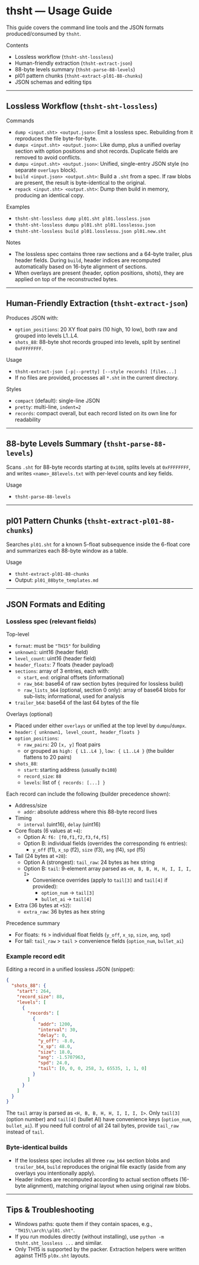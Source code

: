 # thsht — Usage Guide

This guide covers the command line tools and the JSON formats produced/consumed by `thsht`.

Contents
- Lossless workflow (`thsht-sht-lossless`)
- Human-friendly extraction (`thsht-extract-json`)
- 88-byte levels summary (`thsht-parse-88-levels`)
- pl01 pattern chunks (`thsht-extract-pl01-88-chunks`)
- JSON schemas and editing tips

---

## Lossless Workflow (`thsht-sht-lossless`)

Commands
- `dump <input.sht> <output.json>`: Emit a lossless spec. Rebuilding from it reproduces the file byte-for-byte.
- `dumpx <input.sht> <output.json>`: Like dump, plus a unified overlay section with option positions and shot records. Duplicate fields are removed to avoid conflicts.
- `dumpu <input.sht> <output.json>`: Unified, single-entry JSON style (no separate `overlays` block).
- `build <input.json> <output.sht>`: Build a `.sht` from a spec. If raw blobs are present, the result is byte-identical to the original.
- `repack <input.sht> <output.sht>`: Dump then build in memory, producing an identical copy.

Examples
- `thsht-sht-lossless dump pl01.sht pl01.lossless.json`
- `thsht-sht-lossless dumpu pl01.sht pl01.losslessu.json`
- `thsht-sht-lossless build pl01.losslessu.json pl01.new.sht`

Notes
- The lossless spec contains three raw sections and a 64-byte trailer, plus header fields. During `build`, header indices are recomputed automatically based on 16-byte alignment of sections.
- When overlays are present (header, option positions, shots), they are applied on top of the reconstructed bytes.

---

## Human-Friendly Extraction (`thsht-extract-json`)

Produces JSON with:
- `option_positions`: 20 XY float pairs (10 high, 10 low), both raw and grouped into levels L1..L4.
- `shots_88`: 88-byte shot records grouped into levels, split by sentinel `0xFFFFFFFF`.

Usage
- `thsht-extract-json [-p|--pretty] [--style records] [files...]`
- If no files are provided, processes all `*.sht` in the current directory.

Styles
- `compact` (default): single-line JSON
- `pretty`: multi-line, `indent=2`
- `records`: compact overall, but each record listed on its own line for readability

---

## 88-byte Levels Summary (`thsht-parse-88-levels`)

Scans `.sht` for 88-byte records starting at `0x108`, splits levels at `0xFFFFFFFF`, and writes `<name>_88levels.txt` with per-level counts and key fields.

Usage
- `thsht-parse-88-levels`

---

## pl01 Pattern Chunks (`thsht-extract-pl01-88-chunks`)

Searches `pl01.sht` for a known 5-float subsequence inside the 6-float core and summarizes each 88-byte window as a table.

Usage
- `thsht-extract-pl01-88-chunks`
- Output: `pl01_88byte_templates.md`

---

## JSON Formats and Editing

### Lossless spec (relevant fields)

Top-level
- `format`: must be `"TH15"` for building
- `unknown1`: uint16 (header field)
- `level_count`: uint16 (header field)
- `header_floats`: 7 floats (header payload)
- `sections`: array of 3 entries, each with:
  - `start`, `end`: original offsets (informational)
  - `raw_b64`: base64 of raw section bytes (required for lossless build)
  - `raw_lists_b64` (optional, section 0 only): array of base64 blobs for sub-lists; informational, used for analysis
- `trailer_b64`: base64 of the last 64 bytes of the file

Overlays (optional)
- Placed under either `overlays` or unified at the top level by `dumpu`/`dumpx`.
- `header`: `{ unknown1, level_count, header_floats }`
- `option_positions`:
  - `raw_pairs`: 20 `[x, y]` float pairs
  - or grouped as `high: { L1..L4 }`, `low: { L1..L4 }` (the builder flattens to 20 pairs)
- `shots_88`:
  - `start`: starting address (usually `0x108`)
  - `record_size`: `88`
  - `levels`: list of `{ records: [...] }`

Each record can include the following (builder precedence shown):
- Address/size
  - `addr`: absolute address where this 88-byte record lives
- Timing
  - `interval` (uint16), `delay` (uint16)
- Core floats (6 values at `+4`):
  - Option A: `f6: [f0,f1,f2,f3,f4,f5]`
  - Option B: individual fields (overrides the corresponding `f6` entries):
    - `y_off` (f1), `x_sp` (f2), `size` (f3), `ang` (f4), `spd` (f5)
- Tail (24 bytes at `+28`):
  - Option A (strongest): `tail_raw`: 24 bytes as hex string
  - Option B: `tail`: 9-element array parsed as `<H, B, B, H, H, I, I, I, I>`
    - Convenience overrides (apply to `tail[3]` and `tail[4]` if provided):
      - `option_num` → `tail[3]`
      - `bullet_ai` → `tail[4]`
- Extra (36 bytes at `+52`):
  - `extra_raw`: 36 bytes as hex string

Precedence summary
- For floats: `f6` > individual float fields (`y_off`, `x_sp`, `size`, `ang`, `spd`)
- For tail: `tail_raw` > `tail` > convenience fields (`option_num`, `bullet_ai`)

### Example record edit

Editing a record in a unified lossless JSON (snippet):

```json
{
  "shots_88": {
    "start": 264,
    "record_size": 88,
    "levels": [
      {
        "records": [
          {
            "addr": 1200,
            "interval": 30,
            "delay": 0,
            "y_off": -8.0,
            "x_sp": 48.0,
            "size": 18.0,
            "ang": -1.5707963,
            "spd": 24.0,
            "tail": [0, 0, 0, 258, 3, 65535, 1, 1, 0]
          }
        ]
      }
    ]
  }
}
```

The `tail` array is parsed as `<H, B, B, H, H, I, I, I, I>`. Only `tail[3]` (option number) and `tail[4]` (bullet AI) have convenience keys (`option_num`, `bullet_ai`). If you need full control of all 24 tail bytes, provide `tail_raw` instead of `tail`.

### Byte-identical builds

- If the lossless spec includes all three `raw_b64` section blobs and `trailer_b64`, `build` reproduces the original file exactly (aside from any overlays you intentionally apply).
- Header indices are recomputed according to actual section offsets (16-byte alignment), matching original layout when using original raw blobs.

---

## Tips & Troubleshooting

- Windows paths: quote them if they contain spaces, e.g., `"TH15\\arch\\pl01.sht"`.
- If you run modules directly (without installing), use `python -m thsht.sht_lossless ...` and similar.
- Only TH15 is supported by the packer. Extraction helpers were written against TH15 `pl0x.sht` layouts.
